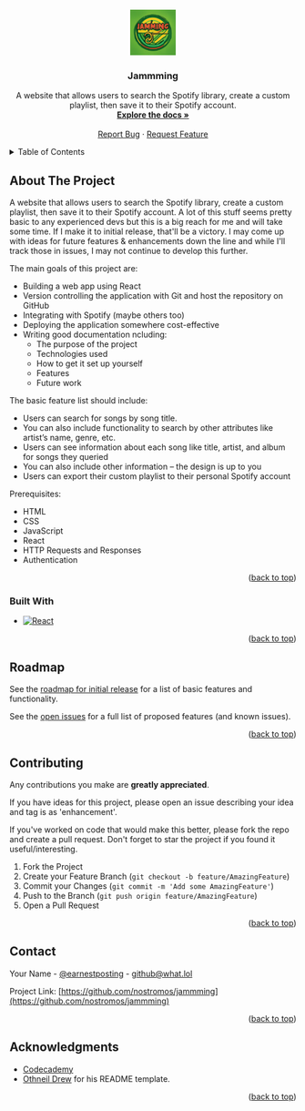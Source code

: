 <!-- Improved compatibility of back to top link: See: https://github.com/othneildrew/Best-README-Template/pull/73 -->
<a name="readme-top"></a>
<!--
*** Thanks for checking out the Best-README-Template. If you have a suggestion
*** that would make this better, please fork the repo and create a pull request
*** or simply open an issue with the tag "enhancement".
*** Don't forget to give the project a star!
*** Thanks again! Now go create something AMAZING! :D
-->



<!-- PROJECT SHIELDS -->
<!--
*** I'm using markdown "reference style" links for readability.
*** Reference links are enclosed in brackets [ ] instead of parentheses ( ).
*** See the bottom of this document for the declaration of the reference variables
*** for contributors-url, forks-url, etc. This is an optional, concise syntax you may use.
*** https://www.markdownguide.org/basic-syntax/#reference-style-links


TODO Come back to this section when you've got a project up and running
[![Contributors][contributors-shield]][contributors-url]
[![Forks][forks-shield]][forks-url]
[![Stargazers][stars-shield]][stars-url]
[![Issues][issues-shield]][issues-url]
[![MIT License][license-shield]][license-url]
[![LinkedIn][linkedin-shield]][linkedin-url]

-->


<!-- PROJECT LOGO -->
<br />
<div align="center">
  <a href="https://github.com/nostromos/jammming">
    <img src="images/logo.png" alt="Logo" width="80" height="80">
  </a>

<h3 align="center">Jammming</h3>

  <p align="center">
    A website that allows users to search the Spotify library, create a custom playlist, then save it to their Spotify account.
    <br />
    <a href="https://github.com/nostromos/jammming"><strong>Explore the docs »</strong></a>
    <br />
    <br />
    <!-- TODO Update demo link when the app is ready to be deployed
    <a href="https://github.com/nostromos/jammming">View Demo</a>
    ·
    -->
    <a href="https://github.com/nostromos/jammming/issues">Report Bug</a>
    ·
    <a href="https://github.com/nostromos/jammming/issues">Request Feature</a>
  </p>
</div>



<!-- TABLE OF CONTENTS -->
<details>
  <summary>Table of Contents</summary>
  <ol>
    <li>
      <a href="#about-the-project">About The Project</a>
      <ul>
        <li><a href="#built-with">Built With</a></li>
      </ul>
    </li>
    <li>
      <a href="#getting-started">Getting Started</a>
      <ul>
        <li><a href="#prerequisites">Prerequisites</a></li>
        <li><a href="#installation">Installation</a></li>
      </ul>
    </li>
    <li><a href="#usage">Usage</a></li>
    <li><a href="#roadmap">Roadmap</a></li>
    <li><a href="#contributing">Contributing</a></li>
    <li><a href="#license">License</a></li>
    <li><a href="#contact">Contact</a></li>
    <li><a href="#acknowledgments">Acknowledgments</a></li>
  </ol>
</details>



<!-- ABOUT THE PROJECT -->
## About The Project

A website that allows users to search the Spotify library, create a custom playlist, then save it to their Spotify account. A lot of this stuff seems pretty basic to any experienced devs but this is a big reach for me and will take some time. If I make it to initial release, that'll be a victory. I may come up with ideas for future features & enhancements down the line and while I'll track those in issues, I may not continue to develop this further.

The main goals of this project are:

- Building a web app using React
- Version controlling the application with Git and host the repository on GitHub
- Integrating with Spotify (maybe others too)
- Deploying the application somewhere cost-effective
- Writing good documentation ncluding:
    - The purpose of the project
    - Technologies used
    - How to get it set up yourself
    - Features
    - Future work

The basic feature list should include:
- Users can search for songs by song title.
- You can also include functionality to search by other attributes like artist’s name, genre, etc.
- Users can see information about each song like title, artist, and album for songs they queried
- You can also include other information – the design is up to you
- Users can export their custom playlist to their personal Spotify account

Prerequisites:
- HTML
- CSS
- JavaScript
- React
- HTTP Requests and Responses
- Authentication


<!-- TODO Update with a screenshot when the initial release is built and deployed
[![Product Name Screen Shot][product-screenshot]](https://example.com)
-->
<p align="right">(<a href="#readme-top">back to top</a>)</p>



### Built With

* [![React][React.js]][React-url]
<!-- TODO Add spotify badge to the 'built with' section along with whatever other tech i'm using -->

<p align="right">(<a href="#readme-top">back to top</a>)</p>



<!-- GETTING STARTED -->
<!-- TODO Build out this section when the project is deployed
## Getting Started

This is an example of how you may give instructions on setting up your project locally.
To get a local copy up and running follow these simple example steps.

### Prerequisites

This is an example of how to list things you need to use the software and how to install them.
* npm
  ```sh
  npm install npm@latest -g
  ```

### Installation

1. Get a free API Key at [https://example.com](https://example.com)
2. Clone the repo
   ```sh
   git clone https://github.com/nostromos/jammming.git
   ```
3. Install NPM packages
   ```sh
   npm install
   ```
4. Enter your API in `config.js`
   ```js
   const API_KEY = 'ENTER YOUR API';
   ```

<p align="right">(<a href="#readme-top">back to top</a>)</p>

-->

<!-- USAGE EXAMPLES -->
<!-- TODO Add usage examples and a walkthrough when the project is deployed
## Usage

Use this space to show useful examples of how a project can be used. Additional screenshots, code examples and demos work well in this space. You may also link to more resources.

_For more examples, please refer to the [Documentation](https://example.com)_

<p align="right">(<a href="#readme-top">back to top</a>)</p>
-->

<!-- ROADMAP -->
## Roadmap

See the [roadmap for initial release](https://github.com/users/Nostromos/projects/2/views/2) for a list of basic features and functionality.

See the [open issues](https://github.com/nostromos/jammming/issues) for a full list of proposed features (and known issues).

<p align="right">(<a href="#readme-top">back to top</a>)</p>



<!-- CONTRIBUTING -->
## Contributing

Any contributions you make are **greatly appreciated**.

If you have ideas for this project, please open an issue describing your idea and tag is as 'enhancement'.

If you've worked on code that would make this better, please fork the repo and create a pull request. 
Don't forget to star the project if you found it useful/interesting.

1. Fork the Project
2. Create your Feature Branch (`git checkout -b feature/AmazingFeature`)
3. Commit your Changes (`git commit -m 'Add some AmazingFeature'`)
4. Push to the Branch (`git push origin feature/AmazingFeature`)
5. Open a Pull Request

<p align="right">(<a href="#readme-top">back to top</a>)</p>



<!-- LICENSE -->
<!-- TODO figure out the license for this
## License

Distributed under the MIT License. See `LICENSE.txt` for more information.

<p align="right">(<a href="#readme-top">back to top</a>)</p>

-->

<!-- CONTACT -->
## Contact

Your Name - [@earnestposting](https://twitter.com/earnestposting) - github@what.lol

Project Link: [https://github.com/nostromos/jammming](https://github.com/nostromos/jammming)

<p align="right">(<a href="#readme-top">back to top</a>)</p>



<!-- ACKNOWLEDGMENTS -->
## Acknowledgments

* [Codecademy](https://codecademy.com)
* [Othneil Drew](https://github.com/othneildrew) for his README template.

<p align="right">(<a href="#readme-top">back to top</a>)</p>



<!-- MARKDOWN LINKS & IMAGES -->
<!-- https://www.markdownguide.org/basic-syntax/#reference-style-links -->
[contributors-shield]: https://img.shields.io/github/contributors/nostromos/jammming.svg?style=for-the-badge
[contributors-url]: https://github.com/nostromos/jammming/graphs/contributors
[forks-shield]: https://img.shields.io/github/forks/nostromos/jammming.svg?style=for-the-badge
[forks-url]: https://github.com/nostromos/jammming/network/members
[stars-shield]: https://img.shields.io/github/stars/nostromos/jammming.svg?style=for-the-badge
[stars-url]: https://github.com/nostromos/jammming/stargazers
[issues-shield]: https://img.shields.io/github/issues/nostromos/jammming.svg?style=for-the-badge
[issues-url]: https://github.com/nostromos/jammming/issues
[license-shield]: https://img.shields.io/github/license/nostromos/jammming.svg?style=for-the-badge
[license-url]: https://github.com/nostromos/jammming/blob/master/LICENSE.txt
[linkedin-shield]: https://img.shields.io/badge/-LinkedIn-black.svg?style=for-the-badge&logo=linkedin&colorB=555
[linkedin-url]: https://linkedin.com/in/monaghanmike
[product-screenshot]: images/screenshot.png
[React.js]: https://img.shields.io/badge/React-20232A?style=for-the-badge&logo=react&logoColor=61DAFB
[React-url]: https://reactjs.org/